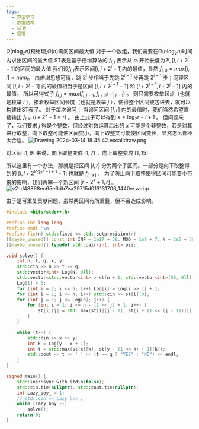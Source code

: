 ```yaml
---
tags:
  - 算法学习
  - 数据结构
  - ST表
  - 倍增
---
```

$O(n\log_2{n})$预处理,$O(n)$询问区间最大值
对于一个数组，我们需要在$O(n\log_2{n})$时间内求出区间的最大值
ST表是基于倍增算法的
$f_{i,j}$ 表示从 $a_i$ 开始长度为$2^{j},[i,i+2^{j} - 1]$的区间的最大值
我们设$f_{i,j}$表示区间$[i,i+ 2^{j} - 1]$内的最值，显然 $f_{i,0} = max[i,i] = num_i$。
由倍增思想可得，跳 $2^i$ 步相当于先跳 $2^{i - 1}$ 步再跳 $2^{i - 1}$ 步；同理区间 $[i,i+2^{j}-1]$ 内的最值相当于是区间 $[i,i+2^{j-1}-1]$ 和 $[i+2^{j-1}, i+2^{j}-1]$ 内的最值。
所以可得式子 $f_{i,j}=max(f_{i,j-1},f_{i+2^{j-1},j-1})$ 。
则只需要枚举起点（也就是枚举 $i$ ），接着枚举区间长度（也就是枚举 $j$ ），使得整个区间被包进去，就可以构建出ST表了。
对于每次询问：
当询问区间 $[l,r]$ 内的最值时，我们当然希望直接输出 $f_{l,x},(l+2^{x}-1=r)$ 。
由上式子可以得到 $x=\log_2{r-l+1}$ 。
但问题来了，我们要求 $j$ 得是个整数，但经过对数运算后出的 $x$ 可能是个非整数，若是对其进行取整，向下取整可能使区间变小，向上取整又可能使区间变长，显然怎么都不太合适。
![Drawing 2024-03-14 18.45.42.excalidraw.png](http://tuchuang.lazy-boy-acmer.cn/images/202404060858262.png)

对区间 $[1,9]$ 来说，向下取整变成 $[1,7]$ ，向上取整变成 $[1,15]$

所以这里有一个办法，那就是把区间 $[l,r]$ 分为两个子区间。一部分是向下取整得到的 $[l,l+2^{\log_2{r-l+1}}-1]$ 也就是 $f_{l, \lfloor x \rfloor}$ 。
为了防止向下取整使得区间可能变小带来的影响，我们再塞一个新区间 $[r-2^{x}+1,r]$ 。
![v2-d48868ec65e6db7ea29715d013131706_1440w.webp](http://tuchuang.lazy-boy-acmer.cn/images/202404060859787.webp)

由于是可重复贡献问题，虽然两区间有所重叠，但不会造成影响。

```c++
#include <bits/stdc++.h>

#define int long long
#define endl '\n'
#define fix(n) std::fixed << std::setprecision(n)
[[maybe_unused]] const int INF = 1e17 + 50, MOD = 1e9 + 7, N = 2e5 + 50;
[[maybe_unused]] typedef std::pair<int, int> pii;

void solve() {
	int n, t, q, x, y;
	std::cin >> n >> t >> q;
	std::vector<int> Log(N, 0ll);
	std::vector<std::vector<int> > st(n + 1, std::vector<int>(50, 0ll));
	Log[1] = 0;
	for (int i = 2; i <= n; i++) Log[i] = Log[i >> 1] + 1;
	for (int i = 1; i <= n; i++) std::cin >> st[i][0];
	for (int j = 1; j <= Log[n]; j++) {
		for (int i = 1; i <= n - (1 << j) + 1; i++) {
			st[i][j] = std::max(st[i][j - 1], st[i + (1 << (j - 1))][j - 1]);
		}
	}

	while (t--) {
		std::cin >> x >> y;
		int k = Log[y - x + 1];
		int t = std::max(st[x][k], st[y - (1 << k) + 1][k]);
		std::cout << t << ' ' << (t >= q ? "YES" : "NO") << endl;
	}
}

signed main() {
	std::ios::sync_with_stdio(false);
	std::cin.tie(nullptr), std::cout.tie(nullptr);
	int Lazy_boy_ = 1;
	// std::cin >> Lazy_boy_;
	while (Lazy_boy_--)
		solve();
	return 0;
}
```

